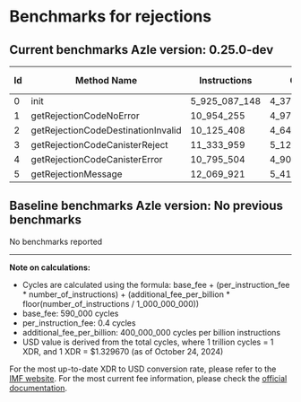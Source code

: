 # Benchmarks for rejections

## Current benchmarks Azle version: 0.25.0-dev

| Id  | Method Name                        | Instructions  | Cycles        | USD           | USD/Million Calls |
| --- | ---------------------------------- | ------------- | ------------- | ------------- | ----------------- |
| 0   | init                               | 5_925_087_148 | 4_370_624_859 | $0.0058114888 | $5_811.48         |
| 1   | getRejectionCodeNoError            | 10_954_255    | 4_971_702     | $0.0000066107 | $6.61             |
| 2   | getRejectionCodeDestinationInvalid | 10_125_408    | 4_640_163     | $0.0000061699 | $6.16             |
| 3   | getRejectionCodeCanisterReject     | 11_333_959    | 5_123_583     | $0.0000068127 | $6.81             |
| 4   | getRejectionCodeCanisterError      | 10_795_504    | 4_908_201     | $0.0000065263 | $6.52             |
| 5   | getRejectionMessage                | 12_069_921    | 5_417_968     | $0.0000072041 | $7.20             |

## Baseline benchmarks Azle version: No previous benchmarks

No benchmarks reported

---

**Note on calculations:**

-   Cycles are calculated using the formula: base_fee + (per_instruction_fee \* number_of_instructions) + (additional_fee_per_billion \* floor(number_of_instructions / 1_000_000_000))
-   base_fee: 590_000 cycles
-   per_instruction_fee: 0.4 cycles
-   additional_fee_per_billion: 400_000_000 cycles per billion instructions
-   USD value is derived from the total cycles, where 1 trillion cycles = 1 XDR, and 1 XDR = $1.329670 (as of October 24, 2024)

For the most up-to-date XDR to USD conversion rate, please refer to the [IMF website](https://www.imf.org/external/np/fin/data/rms_sdrv.aspx).
For the most current fee information, please check the [official documentation](https://internetcomputer.org/docs/current/developer-docs/gas-cost#execution).

